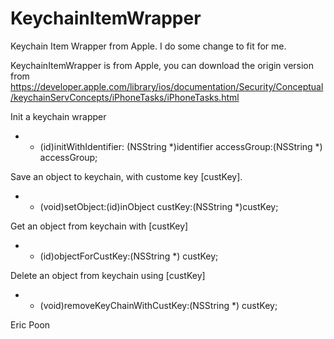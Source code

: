 # KeychainItemWrapper
Keychain Item Wrapper from Apple. I do some change to fit for me.

KeychainItemWrapper is from Apple, you can download the origin version from https://developer.apple.com/library/ios/documentation/Security/Conceptual/keychainServConcepts/iPhoneTasks/iPhoneTasks.html 



Init a keychain wrapper 
- - (id)initWithIdentifier: (NSString *)identifier accessGroup:(NSString *) accessGroup;
 
Save an object to keychain, with custome key [custKey].
- - (void)setObject:(id)inObject custKey:(NSString *)custKey;

Get an object from keychain with [custKey]
- - (id)objectForCustKey:(NSString *) custKey;

Delete an object from keychain using [custKey]
- - (void)removeKeyChainWithCustKey:(NSString *) custKey;


Eric Poon
